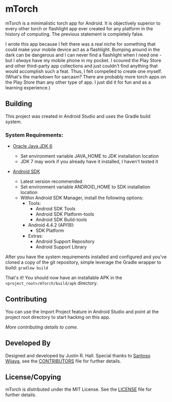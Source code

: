# mTorch

mTorch is a minimalistic torch app for Android. It is objectively superior to every other torch or flashlight app ever created for any platform in the history of computing. The previous statement is completely false. 

I wrote this app because I felt there was a real niche for something that could make your mobile device act as a flashlight. Bumping around in the dark can be dangerous and I can never find a flashlight when I need one - but I _always_ have my mobile phone in my pocket. I scoured the Play Store and other third-party app collections and just couldn't find anything that would accomplish such a feat. Thus, I felt compelled to create one myself. (What's the markdown for sarcasm? There are probably more torch apps on the Play Store than any other type of app. I just did it for fun and as a learning experience.)

## Building

This project was created in Android Studio and uses the Gradle build system.

### System Requirements:
* [Oracle Java JDK 6](http://www.oracle.com/technetwork/java/javase/downloads/index.html)
    * Set environment variable JAVA_HOME to JDK installation location
    * JDK 7 may work if you already have it installed, I haven't tested it

* [Android SDK](https://developer.android.com/sdk)
    * Latest version recommended
    * Set environment variable ANDROID_HOME to SDK installation location
    * Within Android SDK Manager, install the following options:
        * Tools:
            * Android SDK Tools
            * Android SDK Platform-tools
            * Android SDK Build-tools
        * Android 4.4.2 (API19):
            * SDK Platform
        * Extras:
            * Android Support Repository
            * Android Support Library

After you have the system requirements installed and configured and you've cloned a copy of the git repository, simple leverage the Gradle wrapper to build: `gradlew build`

That's it! You should now have an installable APK in the `<project_root>/mTorch/build/apk` directory.

## Contributing
You can use the Import Project feature in Android Studio and point at the project root directory to start hacking on this app.

_More contributing details to come._

## Developed By
Designed and developed by Justin R. Hall. Special thanks to [Santoso Wijaya](https://github.com/santa4nt), see the [CONTRIBUTORS](../blob/master/CONTRIBUTORS) file for further details.

## License/Copying
mTorch is distributed under the MIT License. See the [LICENSE](../blob/master/LICENSE) file for further details.
